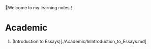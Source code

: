 :cowboy_hat_face:Welcome to my learning notes！

# Academic

1. (Introduction to Essays)[./Academic/InIntroduction_to_Essays.md] 

   